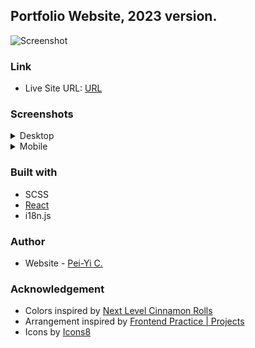 ## Portfolio Website, 2023 version.

![Screenshot](https://github.com/peiyi-c/pch-portfolio/assets/73789013/723e86ce-bbd4-436c-bb88-20fd5b064014)


### Link

- Live Site URL: [URL](https://peiyi-c.github.io/pch-portfolio/)

### Screenshots

<details>
  <summary>Desktop</summary>
  
  ![Desktop](https://github.com/peiyi-c/pch-portfolio/assets/73789013/03923a42-9a42-44ee-84d7-c8a9b55dc4f8)

</details>
<details>
  <summary>Mobile</summary>

 ![Mobile](https://github.com/peiyi-c/pch-portfolio/assets/73789013/8f2a3439-e3e0-4034-8b82-a23e38c56d99)

</details>

### Built with

- SCSS
- [React](https://reactjs.org/)
- i18n.js

### Author

- Website - [Pei-Yi C.](https://github.com/peiyi-c)

### Acknowledgement

- Colors inspired by [Next Level Cinnamon Rolls](https://cinnamood.de/)
- Arrangement inspired by [Frontend Practice | Projects](https://www.frontendpractice.com/projects)
- Icons by [Icons8](https://icons8.com)
